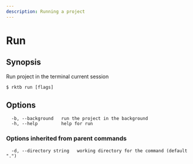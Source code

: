 ```yaml
---
description: Running a project
---
```


# Run

## Synopsis

Run project in the terminal current session

```shell-session
$ rktb run [flags]
```

## Options

```shell-session
  -b, --background   run the project in the background
  -h, --help         help for run
```

### Options inherited from parent commands

```shell-session
  -d, --directory string   working directory for the command (default ".")
```
